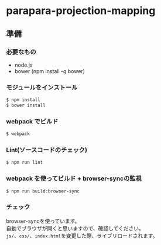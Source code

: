 # parapara-projection-mapping

## 準備
### 必要なもの
- node.js
- bower (npm install -g bower)

### モジュールをインストール

```sh
$ npm install
$ bower install
```

### webpack でビルド

```sh
$ webpack
```

### Lint(ソースコードのチェック)
```sh
$ npm run lint
```

### webpack を使ってビルド + browser-syncの監視

```sh
$ npm run build:browser-sync
```

### チェック

browser-syncを使っています。  
自動でブラウザが開くと思いますので、確認してください。  
`js/`、`css/`、`index.html`を変更した際、ライブリロードされます。